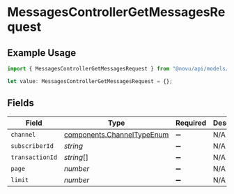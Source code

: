 # MessagesControllerGetMessagesRequest

## Example Usage

```typescript
import { MessagesControllerGetMessagesRequest } from "@novu/api/models/operations";

let value: MessagesControllerGetMessagesRequest = {};
```

## Fields

| Field                                                                    | Type                                                                     | Required                                                                 | Description                                                              |
| ------------------------------------------------------------------------ | ------------------------------------------------------------------------ | ------------------------------------------------------------------------ | ------------------------------------------------------------------------ |
| `channel`                                                                | [components.ChannelTypeEnum](../../models/components/channeltypeenum.md) | :heavy_minus_sign:                                                       | N/A                                                                      |
| `subscriberId`                                                           | *string*                                                                 | :heavy_minus_sign:                                                       | N/A                                                                      |
| `transactionId`                                                          | *string*[]                                                               | :heavy_minus_sign:                                                       | N/A                                                                      |
| `page`                                                                   | *number*                                                                 | :heavy_minus_sign:                                                       | N/A                                                                      |
| `limit`                                                                  | *number*                                                                 | :heavy_minus_sign:                                                       | N/A                                                                      |